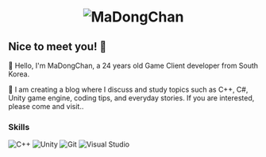 <h1 align="center">
  <img src="https://user-images.githubusercontent.com/63357336/229419207-c0bcba2d-048e-48e8-8ca9-e970014b9e36.png" alt="MaDongChan" />
</h1>

## Nice to meet you! 👋
👋 Hello, I'm MaDongChan, a 24 years old Game Client developer from South Korea.

🚀 I am creating a blog where I discuss and study topics such as C++, C#, Unity game engine, coding tips, and everyday stories. If you are interested, please come and visit..


### Skills

![C++](https://img.shields.io/badge/C++-00599C?style=for-the-badge&logo=c%2B%2B&logoColor=white)
![Unity](https://img.shields.io/badge/Unity-000000?style=for-the-badge&logo=unity&logoColor=white)
![Git](https://img.shields.io/badge/Git-F05032?style=for-the-badge&logo=git&logoColor=white)
![Visual Studio](https://img.shields.io/badge/Visual%20Studio-5C2D91?style=for-the-badge&logo=visual-studio&logoColor=white)

<!--
**madongchan/madongchan** is a ✨ _special_ ✨ repository because its `README.md` (this file) appears on your GitHub profile.

Here are some ideas to get you started:

- 🔭 I’m currently working on ...
- 🌱 I’m currently learning ...
- 👯 I’m looking to collaborate on ...
- 🤔 I’m looking for help with ...
- 💬 Ask me about ...
- 📫 How to reach me: ...
- 😄 Pronouns: ...
- ⚡ Fun fact: ...
-->

